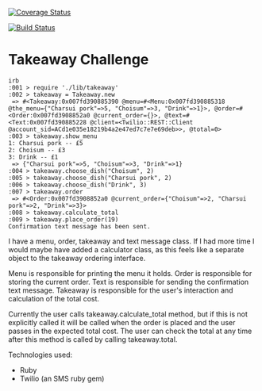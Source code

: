 [![Coverage Status](https://coveralls.io/repos/github/makersacademy/takeaway-challenge/badge.svg)](https://coveralls.io/github/makersacademy/takeaway-challenge)

[![Build Status](https://travis-ci.org/makersacademy/takeaway-challenge.svg?branch=master)](https://travis-ci.org/makersacademy/takeaway-challenge)

Takeaway Challenge
==================

```
irb
:001 > require './lib/takeaway'
:002 > takeaway = Takeaway.new
 => #<Takeaway:0x007fd390885390 @menu=#<Menu:0x007fd390885318 @the_menu={"Charsui pork"=>5, "Choisum"=>3, "Drink"=>1}>, @order=#<Order:0x007fd3908852a0 @current_order={}>, @text=#<Text:0x007fd390885228 @client=<Twilio::REST::Client @account_sid=ACd1e035e18219b4a2e47ed7c7e7e69deb>>, @total=0>
:003 > takeaway.show_menu
1: Charsui pork -- £5
2: Choisum -- £3
3: Drink -- £1
 => {"Charsui pork"=>5, "Choisum"=>3, "Drink"=>1}
:004 > takeaway.choose_dish("Choisum", 2)
:005 > takeaway.choose_dish("Charsui pork", 2)
:006 > takeaway.choose_dish("Drink", 3)
:007 > takeaway.order
 => #<Order:0x007fd3908852a0 @current_order={"Choisum"=>2, "Charsui pork"=>2, "Drink"=>3}>
:008 > takeaway.calculate_total
:009 > takeaway.place_order(19)
Confirmation text message has been sent.
```

I have a menu, order, takeaway and text message class. If I had more time I would maybe have added a calculator class, as this feels like a separate object to the takeaway ordering interface.

Menu is responsible for printing the menu it holds.
Order is responsible for storing the current order.
Text is responsible for sending the confirmation text message.
Takeaway is responsible for the user's interaction and calculation of the total cost.


Currently the user calls takeaway.calculate_total method, but if this is not explicitly called it will be called when the order is placed and the user passes in the expected total cost. The user can check the total at any time after this method is called by calling takeaway.total.


Technologies used:
- Ruby
- Twilio (an SMS ruby gem)
